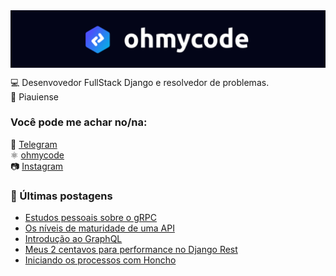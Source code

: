 <img src="https://github.com/gabrielloliveira/gabrielloliveira/blob/main/banner.png" style="display:block; margin: 0 auto;">

💻 Desenvovedor FullStack Django e resolvedor de problemas.<br>
🌵 Piauiense 

### Você pode me achar no/na:

📱 [Telegram](https://t.me/gabrielloliveira/) <br>
⚛️ [ohmycode](https://ohmycode.com.br) <br>
📷 [Instagram](https://instagram.com/ohmycodebr/) <br>

### 📕 Últimas postagens

<!-- BLOG:START -->
- [Estudos pessoais sobre o gRPC](https://ohmycode.com.br/estudos-pessoais-sobre-o-grpc/)
- [Os níveis de maturidade de uma API](https://ohmycode.com.br/os-niveis-de-maturidade-de-uma-api/)
- [Introdução ao GraphQL](https://ohmycode.com.br/introducao-ao-graphql/)
- [Meus 2 centavos para performance no Django Rest](https://ohmycode.com.br/meus-2-centavos-de-performance-no-django-rest/)
- [Iniciando os processos com Honcho](https://ohmycode.com.br/iniciando-os-processos-com-honcho/)
<!-- BLOG:END -->

